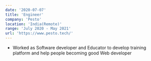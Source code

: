 ```yaml
---
date: '2020-07-07'
title: 'Engineer'
company: 'Pesto'
location: 'India(Remote)'
range: 'July 2020 - May 2021'
url: 'https://www.pesto.tech/'
---
```


- Worked as Software developer and Educator to develop training platform and help people becoming good Web developer
